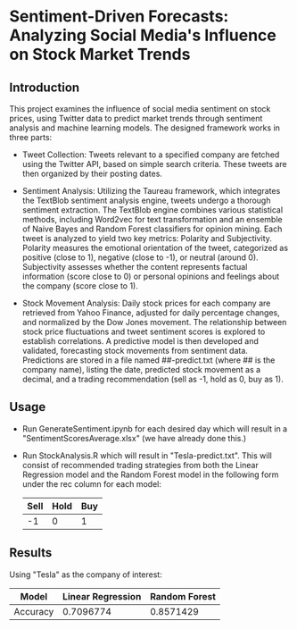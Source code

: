 # Sentiment-Driven Forecasts: Analyzing Social Media's Influence on Stock Market Trends

## Introduction
This project examines the influence of social media sentiment on stock prices, using Twitter data to predict market trends through sentiment analysis and machine learning models. The designed framework works in three parts:
 - Tweet Collection: Tweets relevant to a specified company are fetched using the Twitter API, based on simple search criteria. These tweets are then organized by their posting dates.
   
 - Sentiment Analysis: Utilizing the Taureau framework, which integrates the TextBlob sentiment analysis engine, tweets undergo a thorough sentiment extraction. The TextBlob engine combines various statistical methods, including Word2vec for text transformation and an ensemble of Naive Bayes and Random Forest classifiers for opinion mining. Each tweet is analyzed to yield two key metrics: Polarity and Subjectivity. Polarity measures the emotional orientation of the tweet, categorized as positive (close to 1), negative (close to -1), or neutral (around 0). Subjectivity assesses whether the content represents factual information (score close to 0) or personal opinions and feelings about the company (score close to 1).
   
 - Stock Movement Analysis: Daily stock prices for each company are retrieved from Yahoo Finance, adjusted for daily percentage changes, and normalized by the Dow Jones movement. The relationship between stock price fluctuations and tweet sentiment scores is explored to establish correlations. A predictive model is then developed and validated, forecasting stock movements from sentiment data. Predictions are stored in a file named ##-predict.txt (where ## is the company name), listing the date, predicted stock movement as a decimal, and a trading recommendation (sell as -1, hold as 0, buy as 1).



## Usage
- Run GenerateSentiment.ipynb for each desired day which will result in a "SentimentScoresAverage.xlsx" (we have already done this.)
- Run StockAnalysis.R which will result in "Tesla-predict.txt". This will consist of recommended trading strategies from both the Linear Regression model and the Random Forest model in the following form under the rec column for each model:

    | Sell | Hold | Buy  |
    |------|------|------|
    |  -1  |   0  |   1  |

## Results

Using "Tesla" as the company of interest: 

| Model    | Linear Regression | Random Forest
|----------|-------------------|---------------
| Accuracy |      0.7096774    | 0.8571429  


